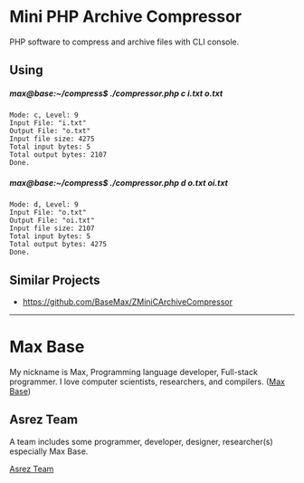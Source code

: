 # Mini PHP Archive Compressor

PHP software to compress and archive files with CLI console.

## Using

##### max@base:~/compress$ ./compressor.php c i.txt o.txt

```
Mode: c, Level: 9
Input File: "i.txt"
Output File: "o.txt"
Input file size: 4275
Total input bytes: 5
Total output bytes: 2107
Done.
```

##### max@base:~/compress$ ./compressor.php d o.txt  oi.txt

```
Mode: d, Level: 9
Input File: "o.txt"
Output File: "oi.txt"
Input file size: 2107
Total input bytes: 5
Total output bytes: 4275
Done.
```

## Similar Projects

- https://github.com/BaseMax/ZMiniCArchiveCompressor

---------

# Max Base

My nickname is Max, Programming language developer, Full-stack programmer. I love computer scientists, researchers, and compilers. ([Max Base](https://maxbase.org/))

## Asrez Team

A team includes some programmer, developer, designer, researcher(s) especially Max Base.

[Asrez Team](https://www.asrez.com/)
